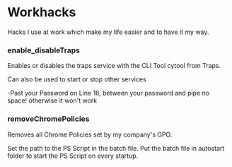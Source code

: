 # Workhacks
Hacks I use at work which make my life easier and to have it my way.


### enable_disableTraps
Enables or disables the traps service with the CLI Tool cytool from Traps.

Can also be used to start or stop other services

-Past your Password on Line 16, between your password and pipe no space! otherwise it won't work



### removeChromePolicies
Removes all Chrome Policies set by my company's GPO.

Set the path to the PS Script in the batch file.
Put the batch file in autostart folder to start the PS Script on every startup.


